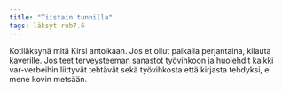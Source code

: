 ```yaml
---
title: "Tiistain tunnilla"
tags: läksyt rub7.6
---
```


Kotiläksynä mitä Kirsi antoikaan. Jos et ollut paikalla perjantaina, kilauta kaverille. Jos teet terveysteeman sanastot työvihkoon ja huolehdit kaikki var-verbeihin liittyvät tehtävät sekä työvihkosta että kirjasta tehdyksi, ei mene kovin metsään.